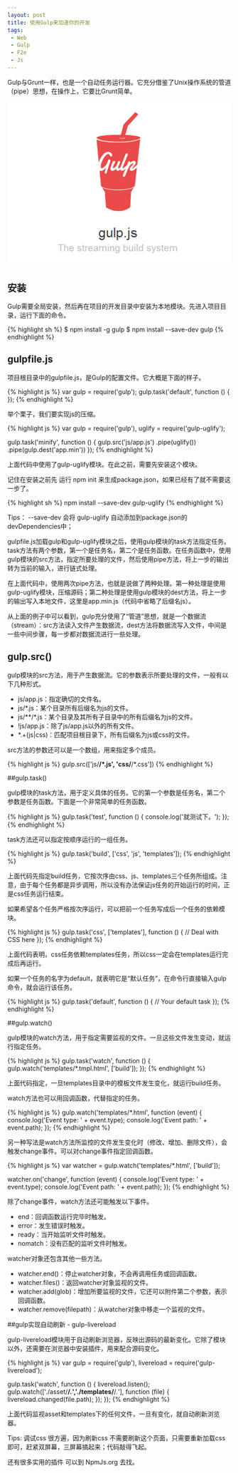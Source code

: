 ```yaml
---
layout: post
title: 使用Gulp来加速你的开发
tags:
 - Web
 - Gulp
 - F2e
 - Js
---
```


Gulp与Grunt一样，也是一个自动任务运行器。它充分借鉴了Unix操作系统的管道（pipe）思想，在操作上，它要比Grunt简单。
<!--more-->

![gulp](/images/gulp.jpg)

## 安装

Gulp需要全局安装，然后再在项目的开发目录中安装为本地模块。先进入项目目录，运行下面的命令。

{% highlight sh %}
$ npm install -g gulp
$ npm install --save-dev gulp
{% endhighlight %}

## gulpfile.js

项目根目录中的gulpfile.js，是Gulp的配置文件。它大概是下面的样子。

{% highlight js %}
var gulp = require('gulp');
gulp.task('default', function () {
});
{% endhighlight %}

举个栗子，我们要实现js的压缩。

{% highlight js %}
var gulp = require('gulp'),
   uglify = require('gulp-uglify');

gulp.task('minify', function () {
   gulp.src('js/app.js')
      .pipe(uglify())
      .pipe(gulp.dest('app.min'))
});
{% endhighlight %}

上面代码中使用了gulp-uglify模块。在此之前，需要先安装这个模块。

记住在安装之前先 运行 npm init 来生成package.json，如果已经有了就不需要这一步了。

{% highlight sh %}
npm install --save-dev gulp-uglify
{% endhighlight %}

Tips： --save-dev 会将 gulp-uglify 自动添加到package.json的devDependencies中；

gulpfile.js加载gulp和gulp-uglify模块之后，使用gulp模块的task方法指定任务。task方法有两个参数，第一个是任务名，第二个是任务函数。在任务函数中，使用gulp模块的src方法，指定所要处理的文件，然后使用pipe方法，将上一步的输出转为当前的输入，进行链式处理。

在上面代码中，使用两次pipe方法，也就是说做了两种处理。第一种处理是使用gulp-uglify模块，压缩源码；第二种处理是使用gulp模块的dest方法，将上一步的输出写入本地文件，这里是app.min.js（代码中省略了后缀名js）。

从上面的例子中可以看到，gulp充分使用了“管道”思想，就是一个数据流（stream）：src方法读入文件产生数据流，dest方法将数据流写入文件，中间是一些中间步骤，每一步都对数据流进行一些处理。

## gulp.src()

gulp模块的src方法，用于产生数据流。它的参数表示所要处理的文件，一般有以下几种形式。

- js/app.js：指定确切的文件名。
- js/*.js：某个目录所有后缀名为js的文件。
- js/**/*.js：某个目录及其所有子目录中的所有后缀名为js的文件。
- !js/app.js：除了js/app.js以外的所有文件。
- *.+(js\|css)：匹配项目根目录下，所有后缀名为js或css的文件。

src方法的参数还可以是一个数组，用来指定多个成员。

{% highlight js %}
gulp.src(['js/**/*.js', 'css/**/*.css'])
{% endhighlight %}

##gulp.task()

gulp模块的task方法，用于定义具体的任务。它的第一个参数是任务名，第二个参数是任务函数。下面是一个非常简单的任务函数。

{% highlight js %}
gulp.task('test', function () {
   console.log('就测试下。');
});
{% endhighlight %}

task方法还可以指定按顺序运行的一组任务。

{% highlight js %}
gulp.task('build', ['css', 'js', 'templates']);
{% endhighlight %}

上面代码先指定build任务，它按次序由css、js、templates三个任务所组成。注意，由于每个任务都是异步调用，所以没有办法保证js任务的开始运行的时间，正是css任务运行结束。

如果希望各个任务严格按次序运行，可以把前一个任务写成后一个任务的依赖模块。

{% highlight js %}
gulp.task('css', ['templates'], function () {
   // Deal with CSS here
});
{% endhighlight %}

上面代码表明，css任务依赖templates任务，所以css一定会在templates运行完成后再运行。

如果一个任务的名字为default，就表明它是“默认任务”，在命令行直接输入gulp命令，就会运行该任务。

{% highlight js %}
gulp.task('default', function () {
   // Your default task
});
{% endhighlight %}

##gulp.watch()

gulp模块的watch方法，用于指定需要监视的文件。一旦这些文件发生变动，就运行指定任务。

{% highlight js %}
gulp.task('watch', function () {
   gulp.watch('templates/*.tmpl.html', ['build']);
});
{% endhighlight %}

上面代码指定，一旦templates目录中的模板文件发生变化，就运行build任务。

watch方法也可以用回调函数，代替指定的任务。

{% highlight js %}
gulp.watch('templates/*.html', function (event) {
   console.log('Event type: ' + event.type); 
   console.log('Event path: ' + event.path); 
});
{% endhighlight %}

另一种写法是watch方法所监控的文件发生变化时（修改、增加、删除文件），会触发change事件。可以对change事件指定回调函数。

{% highlight js %}
var watcher = gulp.watch('templates/*.html', ['build']);

watcher.on('change', function (event) {
   console.log('Event type: ' + event.type);
   console.log('Event path: ' + event.path);
});
{% endhighlight %}

除了change事件，watch方法还可能触发以下事件。

- end：回调函数运行完毕时触发。
- error：发生错误时触发。
- ready：当开始监听文件时触发。
- nomatch：没有匹配的监听文件时触发。

watcher对象还包含其他一些方法。

- watcher.end()：停止watcher对象，不会再调用任务或回调函数。
- watcher.files()：返回watcher对象监视的文件。
- watcher.add(glob)：增加所要监视的文件，它还可以附件第二个参数，表示回调函数。
- watcher.remove(filepath)：从watcher对象中移走一个监视的文件。

##gulp实现自动刷新 - gulp-livereload

gulp-livereload模块用于自动刷新浏览器，反映出源码的最新变化。它除了模块以外，还需要在浏览器中安装插件，用来配合源码变化。

{% highlight js %}
var gulp = require('gulp'),
    livereload = require('gulp-livereload');

gulp.task('watch', function () {
    livereload.listen();
    gulp.watch(['./asset/**/*.*','./templates/**/*.*'], function (file) {
        livereload.changed(file.path);
    });
});
{% endhighlight %}

上面代码监视asset和templates下的任何文件，一旦有变化，就自动刷新浏览器。

Tips: 调试css 很方遍，因为刷新css 不需要刷新这个页面，只需要重新加载css即可，赶紧双屏幕，三屏幕搞起来；代码敲得飞起。

还有很多实用的插件 可以到 NpmJs.org 去找。
